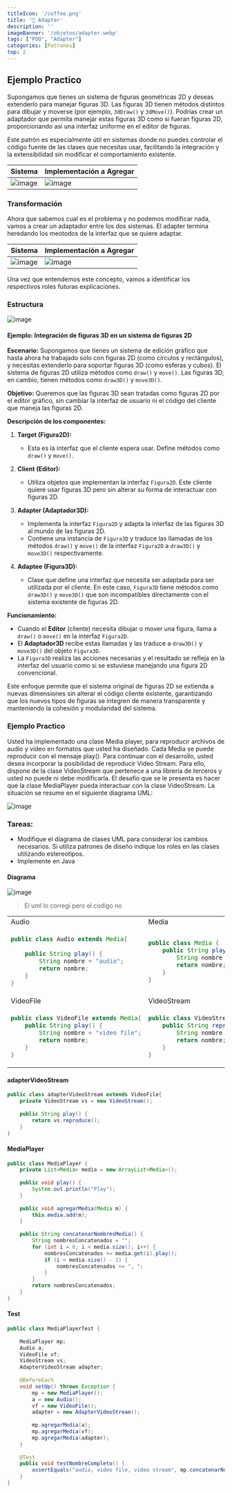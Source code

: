 ```yaml
---
titleIcon: '/coffee.png'
title: '🔌 Adapter'
description: ''
imageBanner: '/objetos/adapter.webp'
tags: ["POO", "Adapter"]
categories: [Patrones]
top: 2
---
```


## Ejemplo Practico

Supongamos que tienes un sistema de figuras geométricas 2D y deseas extenderlo para manejar figuras 3D. Las figuras 3D tienen métodos distintos para dibujar y moverse (por ejemplo, `3dDraw()` y `3dMove()`). Podrías crear un adaptador que permita manejar estas figuras 3D como si fueran figuras 2D, proporcionando así una interfaz uniforme en el editor de figuras.

Este patrón es especialmente útil en sistemas donde no puedes controlar el código fuente de las clases que necesitas usar, facilitando la integración y la extensibilidad sin modificar el comportamiento existente.


| Sistema | Implementación a Agregar |
| --------- | --------- |
| ![image](https://github.com/Fabian-Martinez-Rincon/Fabian-Martinez-Rincon/assets/55964635/c759e543-54a8-420a-a041-445902d76aa7)   | ![image](https://github.com/Fabian-Martinez-Rincon/Fabian-Martinez-Rincon/assets/55964635/96378126-7cc8-4f47-8451-70deb55546c8)   |


### Transformación

Ahora que sabemos cual es el problema y no podemos modificar nada, vamos a crear un adaptador entre los dos sistemas. El adapter termina heredando los meotodos de la interfaz que se quiere adaptar.

| Sistema | Implementación a Agregar |
| --------- | --------- |
| ![image](https://github.com/Fabian-Martinez-Rincon/Fabian-Martinez-Rincon/assets/55964635/53b4d8b8-eabc-4882-9091-aec428b90977)   |  ![image](https://github.com/Fabian-Martinez-Rincon/Fabian-Martinez-Rincon/assets/55964635/ade568ef-6b05-44b8-9147-62edd3aa7759)  |


Una vez que entendemos este concepto, vamos a identificar los respectivos roles futuras explicaciones.

### Estructura

![image](https://github.com/Fabian-Martinez-Rincon/Fabian-Martinez-Rincon/assets/55964635/c0aa4ff9-9381-4f0d-bc3d-ff208c67d797)


#### Ejemplo: Integración de figuras 3D en un sistema de figuras 2D

**Escenario:**
Supongamos que tienes un sistema de edición gráfico que hasta ahora ha trabajado solo con figuras 2D (como círculos y rectángulos), y necesitas extenderlo para soportar figuras 3D (como esferas y cubos). El sistema de figuras 2D utiliza métodos como `draw()` y `move()`. Las figuras 3D, en cambio, tienen métodos como `draw3D()` y `move3D()`.

**Objetivo:**
Queremos que las figuras 3D sean tratadas como figuras 2D por el editor gráfico, sin cambiar la interfaz de usuario ni el código del cliente que maneja las figuras 2D.



**Descripción de los componentes:**

1. **Target (Figura2D):**
   - Esta es la interfaz que el cliente espera usar. Define métodos como `draw()` y `move()`.

2. **Client (Editor):**
   - Utiliza objetos que implementan la interfaz `Figura2D`. Este cliente quiere usar figuras 3D pero sin alterar su forma de interactuar con figuras 2D.

3. **Adapter (Adaptador3D):**
   - Implementa la interfaz `Figura2D` y adapta la interfaz de las figuras 3D al mundo de las figuras 2D.
   - Contiene una instancia de `Figura3D` y traduce las llamadas de los métodos `draw()` y `move()` de la interfaz `Figura2D` a `draw3D()` y `move3D()` respectivamente.

4. **Adaptee (Figura3D):**
   - Clase que define una interfaz que necesita ser adaptada para ser utilizada por el cliente. En este caso, `Figura3D` tiene métodos como `draw3D()` y `move3D()` que son incompatibles directamente con el sistema existente de figuras 2D.

**Funcionamiento:**

- Cuando el **Editor** (cliente) necesita dibujar o mover una figura, llama a `draw()` o `move()` en la interfaz `Figura2D`.
- El **Adaptador3D** recibe estas llamadas y las traduce a `draw3D()` y `move3D()` del objeto `Figura3D`.
- La `Figura3D` realiza las acciones necesarias y el resultado se refleja en la interfaz del usuario como si se estuviese manejando una figura 2D convencional.

Este enfoque permite que el sistema original de figuras 2D se extienda a nuevas dimensiones sin alterar el código cliente existente, garantizando que los nuevos tipos de figuras se integren de manera transparente y manteniendo la cohesión y modularidad del sistema.

### Ejemplo Practico

Usted ha implementado una clase Media player, para reproducir archivos de audio y video en formatos que usted ha diseñado. Cada Media se puede reproducir con el mensaje play(). Para continuar con el desarrollo, usted desea incorporar la posibilidad de reproducir Video Stream. Para ello, dispone de la clase VideoStream que pertenece a una librería de terceros y usted no puede ni debe modificarla. El desafío que se le presenta es hacer que la clase MediaPlayer pueda interactuar con la clase VideoStream. 
La situación se resume en el siguiente diagrama UML:

![image](https://github.com/Fabian-Martinez-Rincon/Orientacion-a-Objetos-2/assets/55964635/6400603c-4313-40fd-ac50-25eae5c79657)


### Tareas:

- Modifique el diagrama de clases UML para considerar los cambios necesarios. Si utiliza patrones de diseño indique los roles en las clases utilizando estereotipos.
- Implemente en Java

#### Diagrama



![image](https://github.com/Fabian-Martinez-Rincon/Fabian-Martinez-Rincon/assets/55964635/e7ccb84f-5f1a-43ee-ac34-e6d8bc5bb213)

> El uml lo corregi pero el codigo no

<table>

<tr><td>Audio</td><td>Media</td></tr>
<tr><td>

```java
public class Audio extends Media{
	
	public String play() {
		String nombre = "audio";
		return nombre;
	}
}
```
</td><td>

```java
public class Media {
	public String play() {
		String nombre = "media";
		return nombre;
	}
}
```
</td></tr>
<tr><td>VideoFile</td><td>VideoStream</td></tr>
<tr><td>

```java
public class VideoFile extends Media{
	public String play() {
		String nombre = "video file";
		return nombre;
	}
}
```
</td><td>

```java
public class VideoStream extends VideoFile{
	public String reproduce() {
		String nombre = "video stream";
		return nombre;
	}
}
```
</td></tr>

</table>

#### adapterVideoStream

```java
public class adapterVideoStream extends VideoFile{
	private VideoStream vs = new VideoStream();
	
	public String play() {
		return vs.reproduce();
	}
}
```

#### MediaPlayer

```java
public class MediaPlayer {
	private List<Media> media = new ArrayList<Media>(); 
	
	public void play() {
		System.out.println("Play");
	}
	
	public void agregarMedia(Media m) {
		this.media.add(m);
	}
	
	public String concatenarNombresMedia() {
        String nombresConcatenados = "";
        for (int i = 0; i < media.size(); i++) {
            nombresConcatenados += media.get(i).play(); 
            if (i < media.size() - 1) {
                nombresConcatenados += ", "; 
            }
        }
        return nombresConcatenados;
    }
}
```


#### Test

```java
public class MediaPlayerTest {
	
	MediaPlayer mp;
	Audio a;
	VideoFile vf;
	VideoStream vs;
	AdapterVideoStream adapter;
	
	@BeforeEach
	void setUp() throws Exception {
		mp = new MediaPlayer();
		a = new Audio();
		vf = new VideoFile();
		adapter = new AdapterVideoStream();
		
		mp.agregarMedia(a);
		mp.agregarMedia(vf);
		mp.agregarMedia(adapter);
	}
	
    @Test
    public void testNombreCompleto() {
    	assertEquals("audio, video file, video stream", mp.concatenarNombresMedia());
    }
}
```
